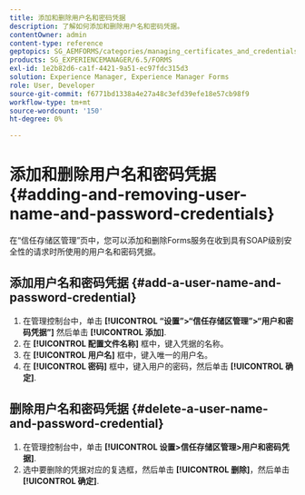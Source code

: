 ```yaml
---
title: 添加和删除用户名和密码凭据
description: 了解如何添加和删除用户名和密码凭据。
contentOwner: admin
content-type: reference
geptopics: SG_AEMFORMS/categories/managing_certificates_and_credentials
products: SG_EXPERIENCEMANAGER/6.5/FORMS
exl-id: 1e2b82d6-ca1f-4421-9a51-ec97fdc315d3
solution: Experience Manager, Experience Manager Forms
role: User, Developer
source-git-commit: f6771bd1338a4e27a48c3efd39efe18e57cb98f9
workflow-type: tm+mt
source-wordcount: '150'
ht-degree: 0%

---
```


# 添加和删除用户名和密码凭据 {#adding-and-removing-user-name-and-password-credentials}

在“信任存储区管理”页中，您可以添加和删除Forms服务在收到具有SOAP级别安全性的请求时所使用的用户名和密码凭据。

## 添加用户名和密码凭据 {#add-a-user-name-and-password-credential}

1. 在管理控制台中，单击 **[!UICONTROL “设置”>“信任存储区管理”>“用户和密码凭据”]** 然后单击 **[!UICONTROL 添加]**.
1. 在 **[!UICONTROL 配置文件名称]** 框中，键入凭据的名称。
1. 在 **[!UICONTROL 用户名]** 框中，键入唯一的用户名。
1. 在 **[!UICONTROL 密码]** 框中，键入用户的密码，然后单击 **[!UICONTROL 确定]**.

## 删除用户名和密码凭据 {#delete-a-user-name-and-password-credential}

1. 在管理控制台中，单击 **[!UICONTROL 设置>信任存储区管理>用户和密码凭据]**.
1. 选中要删除的凭据对应的复选框，然后单击 **[!UICONTROL 删除]**，然后单击 **[!UICONTROL 确定]**.
